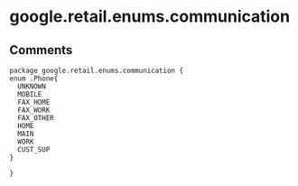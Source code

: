 
# google.retail.enums.communication

## Comments


```plantuml
package google.retail.enums.communication {
enum .Phone{
  UNKNOWN
  MOBILE
  FAX_HOME
  FAX_WORK
  FAX_OTHER
  HOME
  MAIN
  WORK
  CUST_SUP
}

}

```

